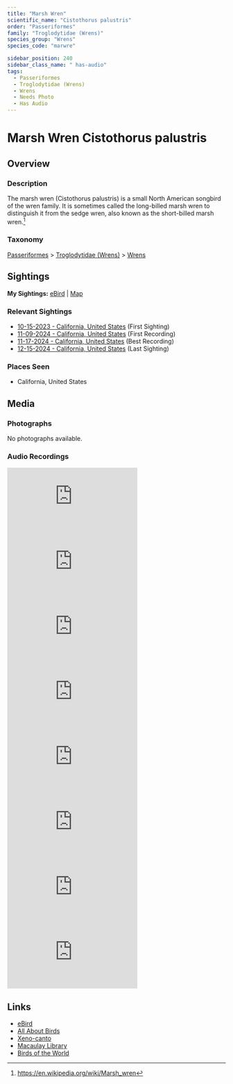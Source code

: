 ```yaml
---
title: "Marsh Wren"
scientific_name: "Cistothorus palustris"
order: "Passeriformes"
family: "Troglodytidae (Wrens)"
species_group: "Wrens"
species_code: "marwre"

sidebar_position: 240
sidebar_class_name: " has-audio"
tags: 
  - Passeriformes
  - Troglodytidae (Wrens)
  - Wrens
  - Needs Photo
  - Has Audio
---
```


# Marsh Wren <span className='sci_name'>Cistothorus palustris</span>

## Overview

### Description
The marsh wren (Cistothorus palustris) is a small North American songbird of the wren family. It is sometimes called the long-billed marsh wren to distinguish it from the sedge wren, also known as the short-billed marsh wren.[^1]

[^1]: https://en.wikipedia.org/wiki/Marsh_wren

### Taxonomy
[Passeriformes](/tags/passeriformes) > [Troglodytidae (Wrens)](/tags/troglodytidae-wrens) > [Wrens](/tags/wrens)


## Sightings

**My Sightings:** [eBird](https://ebird.org/lifelist?r=world&time=life&spp=marwre) | [Map](/map?species_code=marwre)

### Relevant Sightings

* [10-15-2023 - California, United States](https://ebird.org/checklist/S152332833) (First Sighting)
* [11-09-2024 - California, United States](https://ebird.org/checklist/S202974271) (First Recording)
* [11-17-2024 - California, United States](https://ebird.org/checklist/S202811385) (Best Recording)
* [12-15-2024 - California, United States](https://ebird.org/checklist/S205522237) (Last Sighting)

### Places Seen

* California, United States



## Media
### Photographs
No photographs available.

### Audio Recordings
<iframe className="audio_iframe" src="https://macaulaylibrary.org/asset/626557615/embed" frameBorder="0" allowFullScreen></iframe>
<iframe className="audio_iframe" src="https://macaulaylibrary.org/asset/626447527/embed" frameBorder="0" allowFullScreen></iframe>
<iframe className="audio_iframe" src="https://macaulaylibrary.org/asset/626447916/embed" frameBorder="0" allowFullScreen></iframe>
<iframe className="audio_iframe" src="https://macaulaylibrary.org/asset/626618063/embed" frameBorder="0" allowFullScreen></iframe>
<iframe className="audio_iframe" src="https://macaulaylibrary.org/asset/626684671/embed" frameBorder="0" allowFullScreen></iframe>
<iframe className="audio_iframe" src="https://macaulaylibrary.org/asset/626684806/embed" frameBorder="0" allowFullScreen></iframe>
<iframe className="audio_iframe" src="https://macaulaylibrary.org/asset/626684953/embed" frameBorder="0" allowFullScreen></iframe>
<iframe className="audio_iframe" src="https://macaulaylibrary.org/asset/626917204/embed" frameBorder="0" allowFullScreen></iframe>

## Links
* [eBird](https://ebird.org/species/marwre) 
* [All About Birds](https://www.allaboutbirds.org/guide/marwre) 
* [Xeno-canto](https://www.xeno-canto.org/species/cistothorus-palustris) 
* [Macaulay Library](https://search.macaulaylibrary.org/catalog?taxonCode=marwre&sort=rating_rank_desc)
* [Birds of the World](https://birdsoftheworld.org/bow/species/marwre)
